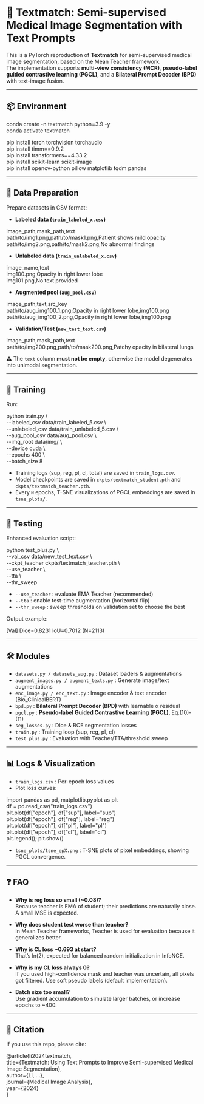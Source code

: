 # 🧪 Textmatch: Semi-supervised Medical Image Segmentation with Text Prompts

This is a PyTorch reproduction of **Textmatch** for semi-supervised medical image segmentation, based on the Mean Teacher framework.  
The implementation supports **multi-view consistency (MCR)**, **pseudo-label guided contrastive learning (PGCL)**, and a **Bilateral Prompt Decoder (BPD)** with text-image fusion.

---

## 📦 Environment

conda create -n textmatch python=3.9 -y  
conda activate textmatch  

pip install torch torchvision torchaudio  
pip install timm==0.9.2  
pip install transformers==4.33.2  
pip install scikit-learn scikit-image  
pip install opencv-python pillow matplotlib tqdm pandas  

---

## 📂 Data Preparation

Prepare datasets in CSV format:

- **Labeled data (`train_labeled_x.csv`)**

image_path,mask_path,text  
path/to/img1.png,path/to/mask1.png,Patient shows mild opacity  
path/to/img2.png,path/to/mask2.png,No abnormal findings  

- **Unlabeled data (`train_unlabeled_x.csv`)**

image_name,text  
img100.png,Opacity in right lower lobe  
img101.png,No text provided  

- **Augmented pool (`aug_pool.csv`)**

image_path,text,src_key  
path/to/aug_img100_1.png,Opacity in right lower lobe,img100.png  
path/to/aug_img100_2.png,Opacity in right lower lobe,img100.png  

- **Validation/Test (`new_test_text.csv`)**

image_path,mask_path,text  
path/to/img200.png,path/to/mask200.png,Patchy opacity in bilateral lungs  

⚠️ The `text` column **must not be empty**, otherwise the model degenerates into unimodal segmentation.

---

## 🚀 Training

Run:

python train.py \  
  --labeled_csv data/train_labeled_5.csv \  
  --unlabeled_csv data/train_unlabeled_5.csv \  
  --aug_pool_csv data/aug_pool.csv \  
  --img_root data/img/ \  
  --device cuda \  
  --epochs 400 \  
  --batch_size 8  

- Training logs (sup, reg, pl, cl, total) are saved in `train_logs.csv`.  
- Model checkpoints are saved in `ckpts/textmatch_student.pth` and `ckpts/textmatch_teacher.pth`.  
- Every `N` epochs, T-SNE visualizations of PGCL embeddings are saved in `tsne_plots/`.

---

## 🧪 Testing

Enhanced evaluation script:

python test_plus.py \  
  --val_csv data/new_test_text.csv \  
  --ckpt_teacher ckpts/textmatch_teacher.pth \  
  --use_teacher \  
  --tta \  
  --thr_sweep  

- `--use_teacher` : evaluate EMA Teacher (recommended)  
- `--tta` : enable test-time augmentation (horizontal flip)  
- `--thr_sweep` : sweep thresholds on validation set to choose the best  

Output example:

[Val] Dice=0.8231 IoU=0.7012 (N=2113)

---

## 🛠️ Modules

- `datasets.py / datasets_aug.py` : Dataset loaders & augmentations  
- `augment_images.py / augment_texts.py` : Generate image/text augmentations  
- `enc_image.py / enc_text.py` : Image encoder & text encoder (Bio_ClinicalBERT)  
- `bpd.py` : **Bilateral Prompt Decoder (BPD)** with learnable α residual  
- `pgcl.py` : **Pseudo-label Guided Contrastive Learning (PGCL)**, Eq.(10)-(11)  
- `seg_losses.py` : Dice & BCE segmentation losses  
- `train.py` : Training loop (sup, reg, pl, cl)  
- `test_plus.py` : Evaluation with Teacher/TTA/threshold sweep  

---

## 📊 Logs & Visualization

- `train_logs.csv` : Per-epoch loss values  
- Plot loss curves:

import pandas as pd, matplotlib.pyplot as plt  
df = pd.read_csv("train_logs.csv")  
plt.plot(df["epoch"], df["sup"], label="sup")  
plt.plot(df["epoch"], df["reg"], label="reg")  
plt.plot(df["epoch"], df["pl"], label="pl")  
plt.plot(df["epoch"], df["cl"], label="cl")  
plt.legend(); plt.show()  

- `tsne_plots/tsne_epX.png` : T-SNE plots of pixel embeddings, showing PGCL convergence.

---

## ❓ FAQ

- **Why is reg loss so small (~0.08)?**  
  Because teacher is EMA of student; their predictions are naturally close. A small MSE is expected.

- **Why does student test worse than teacher?**  
  In Mean Teacher frameworks, Teacher is used for evaluation because it generalizes better.

- **Why is CL loss ~0.693 at start?**  
  That’s ln(2), expected for balanced random initialization in InfoNCE.

- **Why is my CL loss always 0?**  
  If you used high-confidence mask and teacher was uncertain, all pixels got filtered. Use soft pseudo labels (default implementation).

- **Batch size too small?**  
  Use gradient accumulation to simulate larger batches, or increase epochs to ~400.

---

## 📌 Citation

If you use this repo, please cite:

@article{li2024textmatch,  
  title={Textmatch: Using Text Prompts to Improve Semi-supervised Medical Image Segmentation},  
  author={Li, ...},  
  journal={Medical Image Analysis},  
  year={2024}  
}
